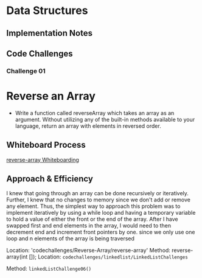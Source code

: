 # Data Structures

## Implementation Notes

## Code Challenges

### Challenge 01

# Reverse an Array
- Write a function called reverseArray which takes an array as an argument. Without utilizing any of the built-in methods available to your language, return an array with elements in reversed order.


## Whiteboard Process
[reverse-array Whiteboarding](Public/reverse-array.pdf)


## Approach & Efficiency
I knew that going through an array can be done recursively or iteratively.
Further, I knew that no changes to memory since we don't add or remove any element.
Thus, the simplest way to approach this problem was to
implement iteratively by using a while loop and having a temporary
variable to hold a value of either the front or the end of the array.
After I have swapped first and end elements in the array, I would need to then decrement
end and increment front pointers by one. since we only use one loop and n elements of the array
is being traversed

Location: 'codechallenges/Reverse-Array/reverse-array'
Method: reverse-array(int []);
Location: `codechallenges/linkedlist/LinkedListChallenges`

Method: `linkedListChallenge06()`
